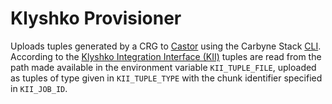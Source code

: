 # Klyshko Provisioner

Uploads tuples generated by a CRG to [Castor] using the Carbyne Stack [CLI].
According to the [Klyshko Integration Interface (KII)][kii] tuples are read from
the path made available in the environment variable `KII_TUPLE_FILE`, uploaded
as tuples of type given in `KII_TUPLE_TYPE` with the chunk identifier specified
in `KII_JOB_ID`.

[castor]: https://github.com/carbynestack/castor
[cli]: https://github.com/carbynestack/cli
[kii]: ../klyshko-operator/README.md#klyshko-integration-interface-kii
